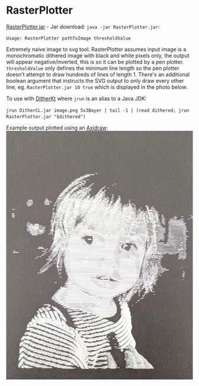 # RasterPlotter

[RasterPlotter.jar](RasterPlotter.jar) - Jar download: `java -jar RasterPlotter.jar`:

```
Usage: RasterPlotter pathToImage thresholdValue
```

Extremely naive image to svg tool. RasterPlotter assumes input image is a monochromatic dithered image with black and white pixels only, the output will appear negative/inverted, this is so it can be plotted by a pen plotter. `thresholdValue` only defines the minimum line length so the pen plotter doesn't attempt to draw hundreds of lines of length 1. There's an additional boolean argument that instructs the SVG output to only draw every other line, eg. `RasterPlotter.jar 10 true` which is displayed in the photo below.

To use with [DitherKt](https://github.com/fiskurgit/DitherKt) where `jrun` is an alias to a Java JDK:

`jrun DitherCL.jar image.png 5x3Bayer | tail -1 | (read dithered; jrun RasterPlotter.jar "$dithered")`

Example output plotted using an [Axidraw](https://axidraw.com/):
![Example](example_anna.jpg)
